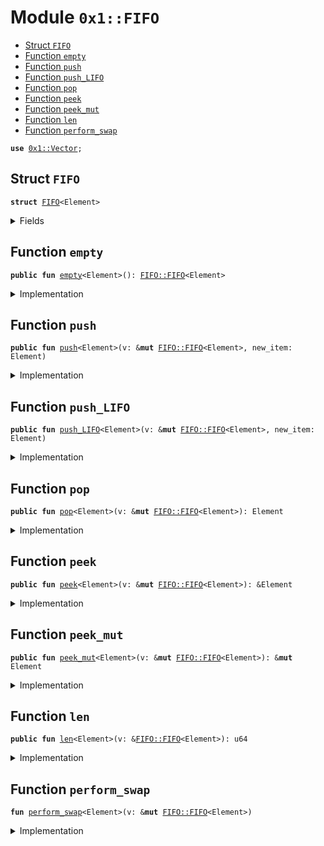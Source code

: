
<a name="0x1_FIFO"></a>

# Module `0x1::FIFO`



-  [Struct `FIFO`](#0x1_FIFO_FIFO)
-  [Function `empty`](#0x1_FIFO_empty)
-  [Function `push`](#0x1_FIFO_push)
-  [Function `push_LIFO`](#0x1_FIFO_push_LIFO)
-  [Function `pop`](#0x1_FIFO_pop)
-  [Function `peek`](#0x1_FIFO_peek)
-  [Function `peek_mut`](#0x1_FIFO_peek_mut)
-  [Function `len`](#0x1_FIFO_len)
-  [Function `perform_swap`](#0x1_FIFO_perform_swap)


<pre><code><b>use</b> <a href="../../../../../../move-stdlib/docs/Vector.md#0x1_Vector">0x1::Vector</a>;
</code></pre>



<a name="0x1_FIFO_FIFO"></a>

## Struct `FIFO`



<pre><code><b>struct</b> <a href="FIFO.md#0x1_FIFO">FIFO</a>&lt;Element&gt;
</code></pre>



<details>
<summary>Fields</summary>


<dl>
<dt>
<code>incoming: vector&lt;Element&gt;</code>
</dt>
<dd>

</dd>
<dt>
<code>outgoing: vector&lt;Element&gt;</code>
</dt>
<dd>

</dd>
</dl>


</details>

<a name="0x1_FIFO_empty"></a>

## Function `empty`



<pre><code><b>public</b> <b>fun</b> <a href="FIFO.md#0x1_FIFO_empty">empty</a>&lt;Element&gt;(): <a href="FIFO.md#0x1_FIFO_FIFO">FIFO::FIFO</a>&lt;Element&gt;
</code></pre>



<details>
<summary>Implementation</summary>


<pre><code><b>public</b> <b>fun</b> <a href="FIFO.md#0x1_FIFO_empty">empty</a>&lt;Element&gt;(): <a href="FIFO.md#0x1_FIFO">FIFO</a>&lt;Element&gt;{
    <b>let</b> incoming = <a href="../../../../../../move-stdlib/docs/Vector.md#0x1_Vector_empty">Vector::empty</a>&lt;Element&gt;();
    <b>let</b> outgoing = <a href="../../../../../../move-stdlib/docs/Vector.md#0x1_Vector_empty">Vector::empty</a>&lt;Element&gt;();
    <a href="FIFO.md#0x1_FIFO">FIFO</a> {
        incoming: incoming,
        outgoing: outgoing,
    }
}
</code></pre>



</details>

<a name="0x1_FIFO_push"></a>

## Function `push`



<pre><code><b>public</b> <b>fun</b> <a href="FIFO.md#0x1_FIFO_push">push</a>&lt;Element&gt;(v: &<b>mut</b> <a href="FIFO.md#0x1_FIFO_FIFO">FIFO::FIFO</a>&lt;Element&gt;, new_item: Element)
</code></pre>



<details>
<summary>Implementation</summary>


<pre><code><b>public</b> <b>fun</b> <a href="FIFO.md#0x1_FIFO_push">push</a>&lt;Element&gt;(v: &<b>mut</b> <a href="FIFO.md#0x1_FIFO">FIFO</a>&lt;Element&gt;, new_item: Element){
    <a href="../../../../../../move-stdlib/docs/Vector.md#0x1_Vector_push_back">Vector::push_back</a>&lt;Element&gt;(&<b>mut</b> v.incoming, new_item);
}
</code></pre>



</details>

<a name="0x1_FIFO_push_LIFO"></a>

## Function `push_LIFO`



<pre><code><b>public</b> <b>fun</b> <a href="FIFO.md#0x1_FIFO_push_LIFO">push_LIFO</a>&lt;Element&gt;(v: &<b>mut</b> <a href="FIFO.md#0x1_FIFO_FIFO">FIFO::FIFO</a>&lt;Element&gt;, new_item: Element)
</code></pre>



<details>
<summary>Implementation</summary>


<pre><code><b>public</b> <b>fun</b> <a href="FIFO.md#0x1_FIFO_push_LIFO">push_LIFO</a>&lt;Element&gt;(v: &<b>mut</b> <a href="FIFO.md#0x1_FIFO">FIFO</a>&lt;Element&gt;, new_item: Element){
    <a href="../../../../../../move-stdlib/docs/Vector.md#0x1_Vector_push_back">Vector::push_back</a>&lt;Element&gt;(&<b>mut</b> v.outgoing, new_item);
}
</code></pre>



</details>

<a name="0x1_FIFO_pop"></a>

## Function `pop`



<pre><code><b>public</b> <b>fun</b> <a href="FIFO.md#0x1_FIFO_pop">pop</a>&lt;Element&gt;(v: &<b>mut</b> <a href="FIFO.md#0x1_FIFO_FIFO">FIFO::FIFO</a>&lt;Element&gt;): Element
</code></pre>



<details>
<summary>Implementation</summary>


<pre><code><b>public</b> <b>fun</b> <a href="FIFO.md#0x1_FIFO_pop">pop</a>&lt;Element&gt;(v: &<b>mut</b> <a href="FIFO.md#0x1_FIFO">FIFO</a>&lt;Element&gt;): Element{
    <a href="FIFO.md#0x1_FIFO_perform_swap">perform_swap</a>&lt;Element&gt;(v);
    //now pop from the outgoing queue
    <a href="../../../../../../move-stdlib/docs/Vector.md#0x1_Vector_pop_back">Vector::pop_back</a>&lt;Element&gt;(&<b>mut</b> v.outgoing)
}
</code></pre>



</details>

<a name="0x1_FIFO_peek"></a>

## Function `peek`



<pre><code><b>public</b> <b>fun</b> <a href="FIFO.md#0x1_FIFO_peek">peek</a>&lt;Element&gt;(v: &<b>mut</b> <a href="FIFO.md#0x1_FIFO_FIFO">FIFO::FIFO</a>&lt;Element&gt;): &Element
</code></pre>



<details>
<summary>Implementation</summary>


<pre><code><b>public</b> <b>fun</b> <a href="FIFO.md#0x1_FIFO_peek">peek</a>&lt;Element&gt;(v: &<b>mut</b> <a href="FIFO.md#0x1_FIFO">FIFO</a>&lt;Element&gt;): & Element{
    <a href="FIFO.md#0x1_FIFO_perform_swap">perform_swap</a>&lt;Element&gt;(v);

    <b>let</b> len = <a href="../../../../../../move-stdlib/docs/Vector.md#0x1_Vector_length">Vector::length</a>&lt;Element&gt;(& v.outgoing);
    <a href="../../../../../../move-stdlib/docs/Vector.md#0x1_Vector_borrow">Vector::borrow</a>&lt;Element&gt;(& v.outgoing, len - 1)
}
</code></pre>



</details>

<a name="0x1_FIFO_peek_mut"></a>

## Function `peek_mut`



<pre><code><b>public</b> <b>fun</b> <a href="FIFO.md#0x1_FIFO_peek_mut">peek_mut</a>&lt;Element&gt;(v: &<b>mut</b> <a href="FIFO.md#0x1_FIFO_FIFO">FIFO::FIFO</a>&lt;Element&gt;): &<b>mut</b> Element
</code></pre>



<details>
<summary>Implementation</summary>


<pre><code><b>public</b> <b>fun</b> <a href="FIFO.md#0x1_FIFO_peek_mut">peek_mut</a>&lt;Element&gt;(v: &<b>mut</b> <a href="FIFO.md#0x1_FIFO">FIFO</a>&lt;Element&gt;): &<b>mut</b> Element{
    <a href="FIFO.md#0x1_FIFO_perform_swap">perform_swap</a>&lt;Element&gt;(v);

    <b>let</b> len = <a href="../../../../../../move-stdlib/docs/Vector.md#0x1_Vector_length">Vector::length</a>&lt;Element&gt;(& v.outgoing);
    <a href="../../../../../../move-stdlib/docs/Vector.md#0x1_Vector_borrow_mut">Vector::borrow_mut</a>&lt;Element&gt;(&<b>mut</b> v.outgoing, len - 1)
}
</code></pre>



</details>

<a name="0x1_FIFO_len"></a>

## Function `len`



<pre><code><b>public</b> <b>fun</b> <a href="FIFO.md#0x1_FIFO_len">len</a>&lt;Element&gt;(v: &<a href="FIFO.md#0x1_FIFO_FIFO">FIFO::FIFO</a>&lt;Element&gt;): u64
</code></pre>



<details>
<summary>Implementation</summary>


<pre><code><b>public</b> <b>fun</b> <a href="FIFO.md#0x1_FIFO_len">len</a>&lt;Element&gt;(v: & <a href="FIFO.md#0x1_FIFO">FIFO</a>&lt;Element&gt;): u64{
    <a href="../../../../../../move-stdlib/docs/Vector.md#0x1_Vector_length">Vector::length</a>&lt;Element&gt;(& v.outgoing) + <a href="../../../../../../move-stdlib/docs/Vector.md#0x1_Vector_length">Vector::length</a>&lt;Element&gt;(& v.incoming)
}
</code></pre>



</details>

<a name="0x1_FIFO_perform_swap"></a>

## Function `perform_swap`



<pre><code><b>fun</b> <a href="FIFO.md#0x1_FIFO_perform_swap">perform_swap</a>&lt;Element&gt;(v: &<b>mut</b> <a href="FIFO.md#0x1_FIFO_FIFO">FIFO::FIFO</a>&lt;Element&gt;)
</code></pre>



<details>
<summary>Implementation</summary>


<pre><code><b>fun</b> <a href="FIFO.md#0x1_FIFO_perform_swap">perform_swap</a>&lt;Element&gt;(v: &<b>mut</b> <a href="FIFO.md#0x1_FIFO">FIFO</a>&lt;Element&gt;) {
    <b>if</b> (<a href="../../../../../../move-stdlib/docs/Vector.md#0x1_Vector_length">Vector::length</a>&lt;Element&gt;(& v.outgoing) == 0) {
        //TODO: Add a proper error here, can't pop from an empty <a href="FIFO.md#0x1_FIFO">FIFO</a>
        <b>let</b> len = <a href="../../../../../../move-stdlib/docs/Vector.md#0x1_Vector_length">Vector::length</a>&lt;Element&gt;(&v.incoming);
        <b>assert</b>(len &gt; 0, 1);
        //If outgoing is empty, pop all of incoming into outgoing
        <b>while</b> (len &gt; 0) {
            <a href="../../../../../../move-stdlib/docs/Vector.md#0x1_Vector_push_back">Vector::push_back</a>&lt;Element&gt;(&<b>mut</b> v.outgoing,
                <a href="../../../../../../move-stdlib/docs/Vector.md#0x1_Vector_pop_back">Vector::pop_back</a>&lt;Element&gt;(&<b>mut</b> v.incoming));
            len = len - 1;
        }
    };
}
</code></pre>



</details>


[//]: # ("File containing references which can be used from documentation")
[ACCESS_CONTROL]: https://github.com/diem/dip/blob/main/dips/dip-2.md
[ROLE]: https://github.com/diem/dip/blob/main/dips/dip-2.md#roles
[PERMISSION]: https://github.com/diem/dip/blob/main/dips/dip-2.md#permissions
